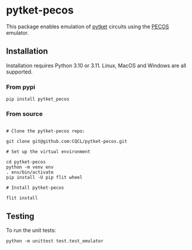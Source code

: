 # pytket-pecos

This package enables emulation of [pytket](https://github.com/CQCL/tket)
circuits using the [PECOS](https://github.com/CQCL/PECOS) emulator.

## Installation

Installation requires Python 3.10 or 3.11. Linux, MacOS and Windows are all
supported.

### From pypi

```shell
pip install pytket_pecos
```

### From source

```shell

# Clone the pytket-pecos repo:

git clone git@github.com:CQCL/pytket-pecos.git

# Set up the virtual environment

cd pytket-pecos
python -m venv env
. env/bin/activate
pip install -U pip flit wheel

# Install pytket-pecos

flit install
```

## Testing

To run the unit tests:

```shell
python -m unittest test.test_emulator
```
